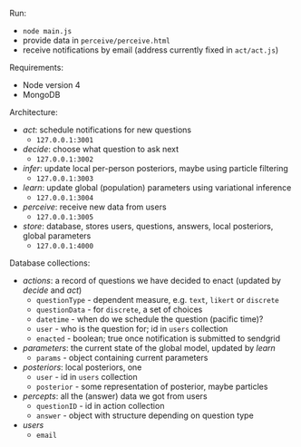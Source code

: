 Run:

- `node main.js`
- provide data in `perceive/perceive.html`
- receive notifications by email (address currently fixed in `act/act.js`)

Requirements:

- Node version 4
- MongoDB

Architecture:

- *act*: schedule notifications for new questions
  - `127.0.0.1:3001`
- *decide*: choose what question to ask next
  - `127.0.0.1:3002`
- *infer*: update local per-person posteriors, maybe using particle filtering
  - `127.0.0.1:3003`
- *learn*: update global (population) parameters using variational inference
  - `127.0.0.1:3004`
- *perceive*: receive new data from users
  - `127.0.0.1:3005`
- *store*: database, stores users, questions, answers, local posteriors, global parameters
  - `127.0.0.1:4000`

Database collections:

- *actions*: a record of questions we have decided to enact (updated by *decide* and *act*)
  - `questionType` - dependent measure, e.g. `text`, `likert` or `discrete`
  - `questionData` - for `discrete`, a set of choices
  - `datetime` - when do we schedule the question (pacific time)?
  - `user` - who is the question for; id in `users` collection
  - `enacted` - boolean; true once notification is submitted to sendgrid
- *parameters*: the current state of the global model, updated by *learn*
  - `params` - object containing current parameters
- *posteriors*: local posteriors, one
  - `user` - id in `users` collection
  - `posterior` - some representation of posterior, maybe particles
- *percepts*: all the (answer) data we got from users
  - `questionID` - id in action collection
  - `answer` - object with structure depending on question type
- *users*
  - `email`